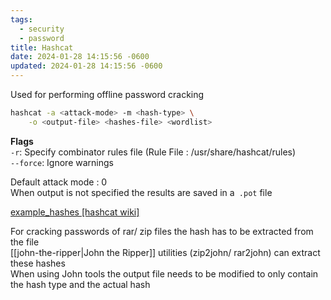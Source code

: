 ```yaml
---
tags:
  - security
  - password
title: Hashcat
date: 2024-01-28 14:15:56 -0600
updated: 2024-01-28 14:15:56 -0600
---
```


Used for performing offline password cracking

````bash
hashcat -a <attack-mode> -m <hash-type> \
	-o <output-file> <hashes-file> <wordlist>
````

**Flags**  
`-r`: Specify combinator rules file (Rule File : /usr/share/hashcat/rules)  
`--force`: Ignore warnings

Default attack mode : 0  
When output is not specified the results are saved in a` .pot` file

[example\_hashes \[hashcat wiki\]](https://hashcat.net/wiki/doku.php?id=example_hashes)

For cracking passwords of rar/ zip files the hash has to be extracted from the file  
[[john-the-ripper|John the Ripper]] utilities (zip2john/ rar2john) can extract these hashes  
When using John tools the output file needs to be modified to only contain the hash type and the actual hash
